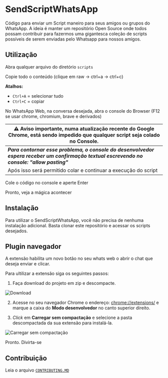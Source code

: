 # SendScriptWhatsApp

Código para enviar um Script maneiro para seus amigos ou grupos do WhatsApp.
A ideia é manter um repositório Open Source onde todos possam contribuir para fazermos uma gigantesca coleção de scripts possíveis de serem enviadas pelo Whatsapp para nossos amigos.

## Utilização

Abra qualquer arquivo do diretório `scripts`

Copie todo o conteúdo (clique em raw -> ctrl+a -> ctrl+c)


 **Atalhos:**
   - `Ctrl+A` = selecionar tudo
   - `Ctrl+C` = copiar

No WhatsApp Web, na conversa desejada, abra o console do Browser (F12 se usar chrome, chromium, brave e derivados)

|  ⚠️ Aviso importante, numa atualização recente do Google Chrome, está sendo impedido que qualquer script seja colado no Console.|
|--|
|  ***Para contornar esse problema, o console do desenvolvedor espera receber um confirmação textual escrevendo no console: "allow pasting"***| 
|Após isso será permitido colar e continuar a execução do script|


Cole o código no console e aperte Enter

Pronto, veja a mágica acontecer

## Instalação

Para utilizar o SendScriptWhatsApp, você não precisa de nenhuma instalação adicional. Basta clonar este repositório e acessar os scripts desejados.


## Plugin navegador

A extensão habilita um novo botão no seu whats web o abrir o chat que deseja enviar e clicar.

Para ultilizar a extensão siga os seguintes passos:

1. Faça download do projeto em zip e descompacte.

![Download](./extension/imagem/download.png)

2. Acesse no seu navegador Chrome o endereço: [chrome://extensions/](chrome://extensions/) e marque a caixa do **Modo desenvolvedor** no canto superior direito.

3. *Click* em **Carregar sem compactação** e selecione a pasta descompactada da sua extensão para instalá-la.

![Carregar sem compactação](./extension/imagem/csc.png)

Pronto. Divirta-se 

## Contribuição

Leia o arquivo [`CONTRIBUTING.MD`](https://github.com/Douglas019BR/SendScriptWhatsApp/blob/main/CONTRIBUTING.md)
